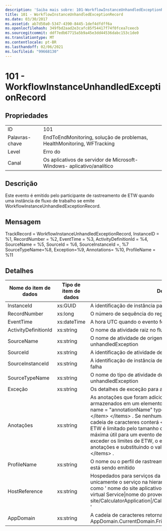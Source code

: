 ```yaml
---
description: 'Saiba mais sobre: 101-WorkflowInstanceUnhandledExceptionRecord'
title: 101 - WorkflowInstanceUnhandledExceptionRecord
ms.date: 03/30/2017
ms.assetid: ab7d50a0-5347-4390-8445-1def4dfdff6a
ms.openlocfilehash: 349fbd2aad2e3cafc85f54417f74f0fcea7ceecb
ms.sourcegitcommit: ddf7edb67715a5b9a45e3dd44536dabc153c1de0
ms.translationtype: MT
ms.contentlocale: pt-BR
ms.lasthandoff: 02/06/2021
ms.locfileid: "99668130"
---
```

# <a name="101---workflowinstanceunhandledexceptionrecord"></a>101 - WorkflowInstanceUnhandledExceptionRecord

## <a name="properties"></a>Propriedades  
  
|||  
|-|-|  
|ID|101|  
|Palavras-chave|EndToEndMonitoring, solução de problemas, HealthMonitoring, WFTracking|  
|Level|Erro do|  
|Canal|Os aplicativos de servidor de Microsoft-Windows- aplicativo/analítico|  
  
## <a name="description"></a>Descrição  

 Este evento é emitido pelo participante de rastreamento de ETW quando uma instância de fluxo de trabalho se emite WorkflowInstanceUnhandledExceptionRecord.  
  
## <a name="message"></a>Mensagem  

 TrackRecord = WorkflowInstanceUnhandledExceptionRecord, InstanceID = %1, RecordNumber = %2, EventTime = %3, ActivityDefinitionId = %4, SourceName = %5, SourceId = %6, SourceInstanceId =, %7 SourceTypeName=%8, Exception=%9, Annotations= %10, ProfileName = %11  
  
## <a name="details"></a>Detalhes  
  
|Nome do item de dados|Tipo de item de dados|Descrição|  
|--------------------|--------------------|-----------------|  
|InstanceId|xs:GUID|A identificação de instância para o fluxo de trabalho|  
|RecordNumber|xs:long|O número de sequência do registro emitido|  
|EventTime|xs:dateTime|A hora UTC quando o evento foi emitido|  
|ActivityDefinitionId|xs:string|O nome da atividade raiz no fluxo de trabalho|  
|SourceName|xs:string|O nome de atividade de origem que criticou resultando no unhandledException|  
|SourceId|xs:string|A identificação de atividade de atividade de origem de falha|  
|SourceInstanceId|xs:string|A identificação de instância de atividade de atividade de origem de falha|  
|SourceTypeName|xs:string|O nome do tipo de atividade de origem que criticou resultando no unhandledException|  
|Exceção|xs:string|Os detalhes de exceção para a exceção sem tratamento|  
|Anotações|xs:string|As anotações que foram adicionadas a este evento.  Os valores são armazenados em um elemento XML no formato \<items> \< item  name = "annotationName" type="System.String"> annotationvalue \</item> \</items> .  Se nenhuma anotação for especificada, a cadeia de caracteres conterá \<items/> . O tamanho do evento de ETW é limitado pelo tamanho do buffer de ETW ou pela carga máxima útil para um evento de ETW. Se o tamanho do evento exceder os limites de ETW, o evento será truncado descartando as anotações e substituindo o valor da anotação por \<items> ... \</items> .|  
|ProfileName|xs:string|O nome ou o perfil de rastreamento que levam a este evento que está sendo emitido|  
|HostReference|xs:string|Hospedados para serviços da Web, este campo identifica unicamente o serviço na hierarquia da Web.  O formato é definido como ' nome do site aplicativo caminho virtual do serviço&#124;caminho virtual Service&#124;nome do provedor ' exemplo: ' Default Web site/CalculatorApplication&#124;/CalculatorService.svc&#124;CalculatorService '|  
|AppDomain|xs:string|A cadeia de caracteres retornada por AppDomain.CurrentDomain.FriendlyName.|

